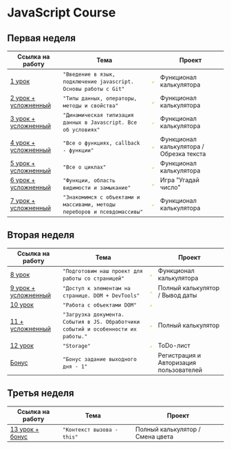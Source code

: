 # JavaScript Course

## Первая неделя 

Ссылка на работу | Тема | | Проект
--- | --- | --- | ---
[1 урок](https://github.com/sergeevsite/JavaScript_13/tree/lesson01) | `"Введение в язык, подключение javascript. Основы работы с Git"` | ![](https://github.com/sergeevsite/JavaScript_13/blob/master/checkicon.png) | Функционал калькулятора
[2 урок + усложненный](https://github.com/sergeevsite/JavaScript_13/tree/lesson02) | `"Типы данных, операторы, методы и свойства"` | ![](https://github.com/sergeevsite/JavaScript_13/blob/master/checkicon.png) | Функционал калькулятора
[3 урок + усложненный](https://github.com/sergeevsite/JavaScript_13/tree/lesson03) | `"Динамическая типизация данных в Javascript. Все об условиях"` | ![](https://github.com/sergeevsite/JavaScript_13/blob/master/checkicon.png) | Функционал калькулятора
[4 урок + усложненный](https://github.com/sergeevsite/JavaScript_13/tree/lesson04) | `"Все о функциях, callback - функции"` | ![](https://github.com/sergeevsite/JavaScript_13/blob/master/checkicon.png) | Функционал калькулятора / Обрезка текста
[5 урок + усложненный](https://github.com/sergeevsite/JavaScript_13/tree/lesson05) | `"Все о циклах"` | ![](https://github.com/sergeevsite/JavaScript_13/blob/master/checkicon.png) | Функционал калькулятора
[6 урок + усложненный](https://github.com/sergeevsite/JavaScript_13/tree/lesson06) | `"Функции, область видимости и замыкание"` | ![](https://github.com/sergeevsite/JavaScript_13/blob/master/checkicon.png) | Игра "Угадай число"
[7 урок + усложненный](https://github.com/sergeevsite/JavaScript_13/tree/lesson07) | `"Знакомимся с объектами и массивами, методы переборов и псевдомассивы"` | ![](https://github.com/sergeevsite/JavaScript_13/blob/master/checkicon.png) | Функционал калькулятора

## Вторая неделя 

Ссылка на работу | Тема | | Проект
--- | --- | --- | ---
[8 урок](https://github.com/sergeevsite/JavaScript_13/tree/lesson08) | `"Подготовим наш проект для работы со страницей"` | ![](https://github.com/sergeevsite/JavaScript_13/blob/master/checkicon.png) | Функционал калькулятора
[9 урок + усложненный](https://github.com/sergeevsite/JavaScript_13/tree/lesson09) | `"Доступ к элементам на странице. DOM + DevTools"` | ![](https://github.com/sergeevsite/JavaScript_13/blob/master/checkicon.png) | Полный калькулятор / Вывод даты
[10 урок](https://github.com/sergeevsite/JavaScript_13/tree/lesson10) | `"Работа с объектами DOM"` | ![](https://github.com/sergeevsite/JavaScript_13/blob/master/checkicon.png) 
[11 + усложненный](https://github.com/sergeevsite/JavaScript_13/tree/lesson11) | `"Загрузка документа. События в JS. Обработчики событий и особенности их работы."` | ![](https://github.com/sergeevsite/JavaScript_13/blob/master/checkicon.png) | Полный калькулятор
[12 урок](https://github.com/sergeevsite/JavaScript_13/tree/lesson12) | `"Storage"` | ![](https://github.com/sergeevsite/JavaScript_13/blob/master/checkicon.png) | ToDo-лист
[Бонус](https://github.com/sergeevsite/JavaScript_13/tree/bonus1) | `"Бонус задание выходного дня - 1"` | | Регистрация и Авторизация пользователей

## Третья неделя 

Ссылка на работу | Тема | | Проект
--- | --- | --- | ---
[13 урок + бонус](https://github.com/sergeevsite/JavaScript_13/tree/lesson13) | `"Контекст вызова - this"` | | Полный калькулятор / Смена цвета